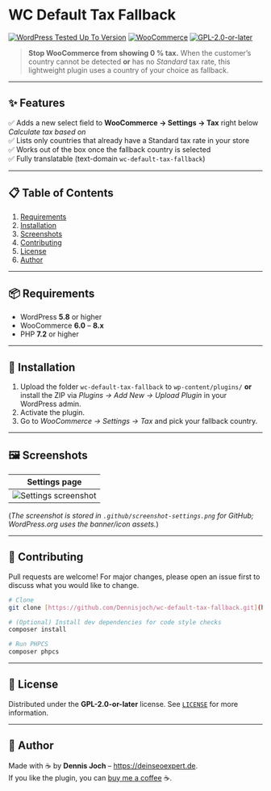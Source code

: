 # WC Default Tax Fallback

[![WordPress Tested Up To Version](https://img.shields.io/badge/WordPress-6.8-blue.svg?logo=wordpress&logoColor=white)](https://wordpress.org/) [![WooCommerce](https://img.shields.io/badge/WooCommerce-6.0%20%E2%86%92%208.x-blueviolet?logo=woocommerce&logoColor=white)](https://woocommerce.com/) [![GPL-2.0-or-later](https://img.shields.io/badge/License-GPLv2+-brightgreen.svg)](https://www.gnu.org/licenses/gpl-2.0.html)

> **Stop WooCommerce from showing 0 % tax.**  When the customer’s country cannot be detected **or** has no *Standard* tax rate, this lightweight plugin uses a country of your choice as fallback.

---

## ✨ Features

✅ Adds a new select field to **WooCommerce → Settings → Tax** right below *Calculate tax based on*  
✅ Lists only countries that already have a Standard tax rate in your store  
✅ Works out of the box once the fallback country is selected  
✅ Fully translatable (text-domain `wc-default-tax-fallback`)

---

## 📋 Table of Contents

1. [Requirements](#-requirements)  
2. [Installation](#-installation)  
3. [Screenshots](#-screenshots)  
4. [Contributing](#-contributing)  
5. [License](#-license)  
6. [Author](#-author)

---

## 📦 Requirements

* WordPress **5.8** or higher
* WooCommerce **6.0** – **8.x**
* PHP **7.2** or higher

---

## 🚀 Installation

1. Upload the folder `wc-default-tax-fallback` to `wp-content/plugins/` **or** install the ZIP via *Plugins → Add New → Upload Plugin* in your WordPress admin.  
2. Activate the plugin.  
3. Go to *WooCommerce → Settings → Tax* and pick your fallback country.

---

## 🖼️ Screenshots

| Settings page |
| :---: |
| ![Settings screenshot]([https://raw.githubusercontent.com/Dennisjoch/wc-default-tax-fallback/main/.github/screenshot-settings.png](https://github.com/Dennisjoch/wc-default-tax-fallback/blob/efef12319ad3c0762e902633ab5c1a6ffd7aef98/assets/banner-1544x500.png)) |

(_The screenshot is stored in `.github/screenshot-settings.png` for GitHub; WordPress.org uses the banner/icon assets._)

---

## 🤝 Contributing

Pull requests are welcome! For major changes, please open an issue first to discuss what you would like to change.

```bash
# Clone
git clone [https://github.com/Dennisjoch/wc-default-tax-fallback.git](https://github.com/Dennisjoch/wc-default-tax-fallback.git)

# (Optional) Install dev dependencies for code style checks
composer install

# Run PHPCS
composer phpcs
```

---

## 📄 License

Distributed under the **GPL-2.0-or-later** license. See [`LICENSE`](https://www.gnu.org/licenses/gpl-2.0.html) for more information.

---

## 🙋 Author

Made with ☕ by **Dennis Joch** – <https://deinseoexpert.de>.  
If you like the plugin, you can [buy me a coffee](https://coff.ee/dennisjoch) ☕.

